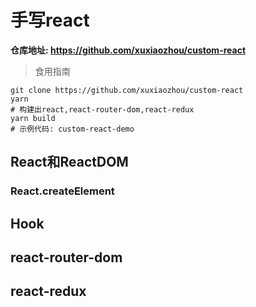 # 手写react

**仓库地址: https://github.com/xuxiaozhou/custom-react**

> 食用指南

```shell
git clone https://github.com/xuxiaozhou/custom-react
yarn
# 构建出react,react-router-dom,react-redux
yarn build
# 示例代码: custom-react-demo
```

## React和ReactDOM

### React.createElement



## Hook

## react-router-dom

## react-redux







